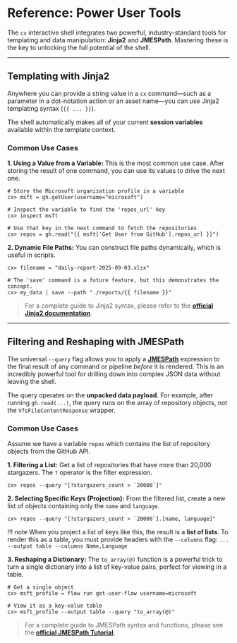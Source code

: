 # Reference: Power User Tools

The `cx` interactive shell integrates two powerful, industry-standard tools for templating and data manipulation: **Jinja2** and **JMESPath**. Mastering these is the key to unlocking the full potential of the shell.

---

## Templating with Jinja2

Anywhere you can provide a string value in a `cx` command—such as a parameter in a dot-notation action or an asset name—you can use Jinja2 templating syntax (`{{ ... }}`).

The shell automatically makes all of your current **session variables** available within the template context.

### Common Use Cases

**1. Using a Value from a Variable:**
This is the most common use case. After storing the result of one command, you can use its values to drive the next one.

```
# Store the Microsoft organization profile in a variable
cx> msft = gh.getUser(username="microsoft")

# Inspect the variable to find the 'repos_url' key
cx> inspect msft

# Use that key in the next command to fetch the repositories
cx> repos = gh.read("{{ msft['Get User from GitHub'].repos_url }}")
```

**2. Dynamic File Paths:**
You can construct file paths dynamically, which is useful in scripts.

```
cx> filename = "daily-report-2025-09-03.xlsx"

# The 'save' command is a future feature, but this demonstrates the concept.
cx> my_data | save --path "./reports/{{ filename }}"
```

> For a complete guide to Jinja2 syntax, please refer to the [**official Jinja2 documentation**](https://jinja.palletsprojects.com/en/3.1.x/templates/).

---

## Filtering and Reshaping with JMESPath

The universal `--query` flag allows you to apply a [**JMESPath**](https://jmespath.org/) expression to the final result of any command or pipeline _before_ it is rendered. This is an incredibly powerful tool for drilling down into complex JSON data without leaving the shell.

The query operates on the **unpacked data payload**. For example, after running `gh.read(...)`, the query runs on the array of repository objects, not the `VfsFileContentResponse` wrapper.

### Common Use Cases

Assume we have a variable `repos` which contains the list of repository objects from the GitHub API.

**1. Filtering a List:**
Get a list of repositories that have more than 20,000 stargazers. The `?` operator is the filter expression.

```
cx> repos --query "[?stargazers_count > `20000`]"
```

**2. Selecting Specific Keys (Projection):**
From the filtered list, create a new list of objects containing only the `name` and `language`.

```
cx> repos --query "[?stargazers_count > `20000`].[name, language]"
```

!!! note
When you project a list of keys like this, the result is a **list of lists**. To render this as a table, you must provide headers with the `--columns` flag:
`... --output table --columns Name,Language`

**3. Reshaping a Dictionary:**
The `to_array(@)` function is a powerful trick to turn a single dictionary into a list of key-value pairs, perfect for viewing in a table.

```
# Get a single object
cx> msft_profile = flow run get-user-flow username=microsoft

# View it as a key-value table
cx> msft_profile --output table --query "to_array(@)"
```

> For a complete guide to JMESPath syntax and functions, please see the [**official JMESPath Tutorial**](https://jmespath.org/tutorial.html).
